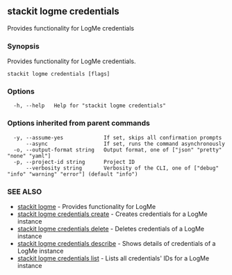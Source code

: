 ## stackit logme credentials

Provides functionality for LogMe credentials

### Synopsis

Provides functionality for LogMe credentials.

```
stackit logme credentials [flags]
```

### Options

```
  -h, --help   Help for "stackit logme credentials"
```

### Options inherited from parent commands

```
  -y, --assume-yes             If set, skips all confirmation prompts
      --async                  If set, runs the command asynchronously
  -o, --output-format string   Output format, one of ["json" "pretty" "none" "yaml"]
  -p, --project-id string      Project ID
      --verbosity string       Verbosity of the CLI, one of ["debug" "info" "warning" "error"] (default "info")
```

### SEE ALSO

* [stackit logme](./stackit_logme.md)	 - Provides functionality for LogMe
* [stackit logme credentials create](./stackit_logme_credentials_create.md)	 - Creates credentials for a LogMe instance
* [stackit logme credentials delete](./stackit_logme_credentials_delete.md)	 - Deletes credentials of a LogMe instance
* [stackit logme credentials describe](./stackit_logme_credentials_describe.md)	 - Shows details of credentials of a LogMe instance
* [stackit logme credentials list](./stackit_logme_credentials_list.md)	 - Lists all credentials' IDs for a LogMe instance


